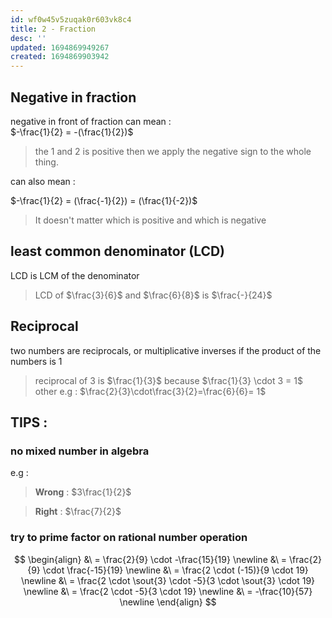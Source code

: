 ```yaml
---
id: wf0w45v5zuqak0r603vk8c4
title: 2 - Fraction
desc: ''
updated: 1694869949267
created: 1694869903942
---
```


## Negative in fraction
negative in front of fraction can mean :  
$-\frac{1}{2} = -(\frac{1}{2})$
>the 1 and 2 is positive then we apply the negative sign to the whole thing.

can also mean :

$-\frac{1}{2} = (\frac{-1}{2}) = (\frac{1}{-2})$

> It doesn't matter which is positive and which is negative

## least common denominator (LCD)
LCD is LCM of the denominator
>LCD of $\frac{3}{6}$ and $\frac{6}{8}$ is $\frac{-}{24}$

## Reciprocal
two numbers are reciprocals, or multiplicative inverses if the product of the numbers is 1
> reciprocal of 3 is $\frac{1}{3}$ because $\frac{1}{3} \cdot 3 = 1$  
> other e.g : $\frac{2}{3}\cdot\frac{3}{2}=\frac{6}{6}= 1$

## TIPS :

### no mixed number in algebra  
e.g : 
><b>Wrong</b> : $3\frac{1}{2}$

><b>Right</b> : $\frac{7}{2}$

### try to prime factor on rational number operation  

$$
\begin{align}
&\ = \frac{2}{9} \cdot -\frac{15}{19}  \newline
&\ = \frac{2}{9} \cdot \frac{-15}{19} \newline
&\ = \frac{2 \cdot (-15)}{9 \cdot 19} \newline
&\ = \frac{2 \cdot \sout{3} \cdot -5}{3 \cdot \sout{3} \cdot 19} \newline
&\ = \frac{2 \cdot -5}{3 \cdot 19} \newline
&\ = -\frac{10}{57} \newline
\end{align}
$$